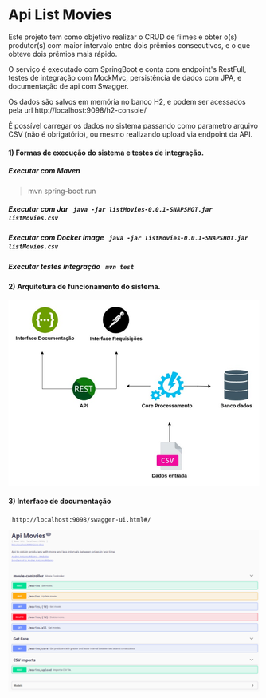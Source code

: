 # Api List Movies

Este projeto tem como objetivo realizar o CRUD de filmes e obter o(s) produtor(s) com maior intervalo entre dois prêmios consecutivos, e o que obteve dois prêmios mais rápido.

O serviço é executado com SpringBoot e conta com endpoint's RestFull, testes de integração com MockMvc, persistência de dados com JPA, e documentação de api com Swagger.

Os dados são salvos em memória no banco H2, e podem ser acessados pela url http://localhost:9098/h2-console/

É possível carregar os dados no sistema passando como parametro arquivo CSV (não é obrigatório), ou mesmo realizando upload via endpoint da API.

#### 1) Formas de execução do sistema e testes de integração.

   ##### Executar com Maven 
   > mvn spring-boot:run

   ##### Executar com Jar <code> java -jar listMovies-0.0.1-SNAPSHOT.jar listMovies.csv</code>

   ##### Executar com Docker image  <code> java -jar listMovies-0.0.1-SNAPSHOT.jar listMovies.csv</code>

   ##### Executar testes integração <code> mvn test</code>

#### 2) Arquitetura de funcionamento do sistema.
![](img/arquitetura.jpg)

#### 3) Interface de documentação
<code> http://localhost:9098/swagger-ui.html#/</code>

![](img/swagger.png)
